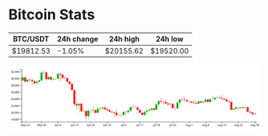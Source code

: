# Bitcoin Stats

BTC/USDT|24h change|24h high|24h low|
|---|---|---|---|
|$19812.53|-1.05%|$20155.62|$19520.00|

<img src="./chart.svg">
